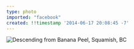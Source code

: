 ```yaml
---
type: photo
imported: "facebook"
created: !!timestamp '2014-06-17 20:08:45 -7'
---
```

![Descending from Banana Peel, Squamish, BC](/media/images/photos/2014/06/banana-peel.jpg)
